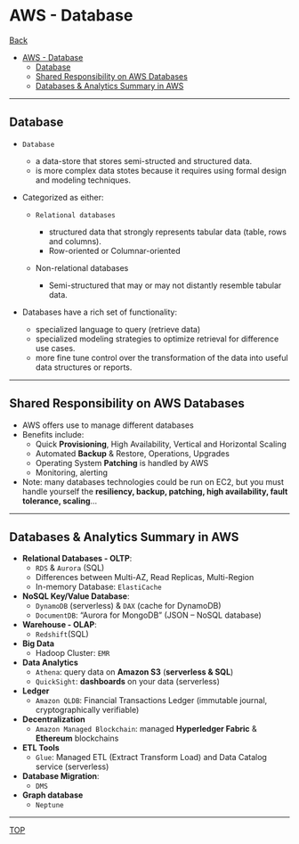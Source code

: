 # AWS - Database

[Back](../index.md)

- [AWS - Database](#aws---database)
  - [Database](#database)
  - [Shared Responsibility on AWS Databases](#shared-responsibility-on-aws-databases)
  - [Databases \& Analytics Summary in AWS](#databases--analytics-summary-in-aws)

---

## Database

- `Database`

  - a data-store that stores semi-structed and structured data.
  - is more complex data stotes because it requires using formal design and modeling techniques.

- Categorized as either:

  - `Relational databases`

    - structured data that strongly represents tabular data (table, rows and columns).
    - Row-oriented or Columnar-oriented

  - Non-relational databases
    - Semi-structured that may or may not distantly resemble tabular data.

- Databases have a rich set of functionality:
  - specialized language to query (retrieve data)
  - specialized modeling strategies to optimize retrieval for difference use cases.
  - more fine tune control over the transformation of the data into useful data structures or reports.

---

## Shared Responsibility on AWS Databases

- AWS offers use to manage different databases
- Benefits include:
  - Quick **Provisioning**, High Availability, Vertical and Horizontal Scaling
  - Automated **Backup** & Restore, Operations, Upgrades
  - Operating System **Patching** is handled by AWS
  - Monitoring, alerting
- Note: many databases technologies could be run on EC2, but you must
  handle yourself the **resiliency, backup, patching, high availability, fault tolerance, scaling**…

---

## Databases & Analytics Summary in AWS

- **Relational Databases - OLTP**:
  - `RDS` & `Aurora` (SQL)
  - Differences between Multi-AZ, Read Replicas, Multi-Region
  - In-memory Database: `ElastiCache`
- **NoSQL Key/Value Database**:
  - `DynamoDB` (serverless) & `DAX` (cache for DynamoDB)
  - `DocumentDB`: “Aurora for MongoDB” (JSON – NoSQL database)
- **Warehouse - OLAP**:
  - `Redshift`(SQL)
- **Big Data**
  - Hadoop Cluster: `EMR`
- **Data Analytics**
  - `Athena`: query data on **Amazon S3** (**serverless & SQL**)
  - `QuickSight`: **dashboards** on your data (serverless)
- **Ledger**
  - `Amazon QLDB`: Financial Transactions Ledger (immutable journal, cryptographically verifiable)
- **Decentralization**
  - `Amazon Managed Blockchain`: managed **Hyperledger Fabric** & **Ethereum** blockchains
- **ETL Tools**
  - `Glue`: Managed ETL (Extract Transform Load) and Data Catalog service (serverless)
- **Database Migration**:
  - `DMS`
- **Graph database**
  - `Neptune`

---

[TOP](#aws---database)
